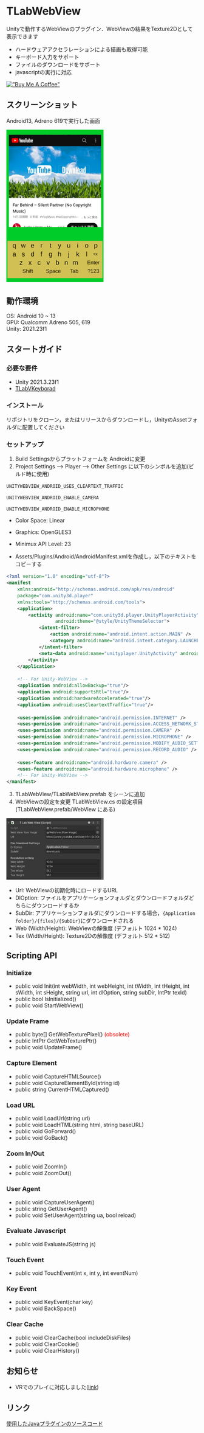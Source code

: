 # TLabWebView  

Unityで動作するWebViewのプラグイン．WebViewの結果をTexture2Dとして表示できます  
- ハードウェアアクセラレーションによる描画も取得可能  
- キーボード入力をサポート  
- ファイルのダウンロードをサポート  
- javascriptの実行に対応  

[!["Buy Me A Coffee"](https://www.buymeacoffee.com/assets/img/custom_images/orange_img.png)](https://www.buymeacoffee.com/tlabaltoh)

## スクリーンショット  
Android13, Adreno 619で実行した画面  


<img src="Media/tlab-webview.png" width="256">


## 動作環境
OS: Android 10 ~ 13  
GPU: Qualcomm Adreno 505, 619  
Unity: 2021.23f1  

## スタートガイド
### 必要な要件
- Unity 2021.3.23f1  
- [TLabVKeyborad](https://github.com/TLabAltoh/TLabVKeyborad)
### インストール
リポジトリをクローン，またはリリースからダウンロードし，UnityのAssetフォルダに配置してください
### セットアップ
1. Build Settingsからプラットフォームを Androidに変更  
2. Project Settings --> Player --> Other Settings に以下のシンボルを追加(ビルド時に使用)
```
UNITYWEBVIEW_ANDROID_USES_CLEARTEXT_TRAFFIC
```
```
UNITYWEBVIEW_ANDROID_ENABLE_CAMERA
```
```
UNITYWEBVIEW_ANDROID_ENABLE_MICROPHONE
```
- Color Space: Linear
- Graphics: OpenGLES3
- Minimux API Level: 23 
  
- Assets/Plugins/Android/AndroidManifest.xmlを作成し，以下のテキストをコピーする
```xml
<?xml version="1.0" encoding="utf-8"?>
<manifest
    xmlns:android="http://schemas.android.com/apk/res/android"
    package="com.unity3d.player"
    xmlns:tools="http://schemas.android.com/tools">
    <application>
        <activity android:name="com.unity3d.player.UnityPlayerActivity"
                  android:theme="@style/UnityThemeSelector">
            <intent-filter>
                <action android:name="android.intent.action.MAIN" />
                <category android:name="android.intent.category.LAUNCHER" />
            </intent-filter>
            <meta-data android:name="unityplayer.UnityActivity" android:value="true" />
        </activity>
    </application>

	<!-- For Unity-WebView -->
	<application android:allowBackup="true"/>
	<application android:supportsRtl="true"/>
	<application android:hardwareAccelerated="true"/>
	<application android:usesCleartextTraffic="true"/>
	
	<uses-permission android:name="android.permission.INTERNET" />
	<uses-permission android:name="android.permission.ACCESS_NETWORK_STATE"/>
	<uses-permission android:name="android.permission.CAMERA" />
	<uses-permission android:name="android.permission.MICROPHONE" />
	<uses-permission android:name="android.permission.MODIFY_AUDIO_SETTINGS" />
	<uses-permission android:name="android.permission.RECORD_AUDIO" />
	
	<uses-feature android:name="android.hardware.camera" />
	<uses-feature android:name="android.hardware.microphone" />
	<!-- For Unity-WebView -->
</manifest>
```
3. TLabWebView/TLabWebView.prefab をシーンに追加
4. WebViewの設定を変更
TLabWebView.cs の設定項目(TLabWebView.prefab/WebView にある)  

<img src="Media/tlab-webview-settings.png" width="256">  

- Url: WebViewの初期化時にロードするURL  
- DlOption: ファイルをアプリケーションフォルダとダウンロードフォルダどちらにダウンロードするか  
- SubDir: アプリケーションフォルダにダウンロードする場合，```{Application folder}/{files}/{SubDir}```にダウンロードされる  
- Web (Width/Height): WebViewの解像度 (デフォルト 1024 * 1024)  
- Tex (Width/Height): Texture2Dの解像度 (デフォルト 512 * 512)  

## Scripting API
### Initialize
- public void Init(int webWidth, int webHeight, int tWidth, int tHeight, int sWidth, int sHeight, string url, int dlOption, string subDir, IntPtr texId)
- public bool IsInitialized()
- public void StartWebView()
### Update Frame
- public byte[] GetWebTexturePixel() <span style="color: red; ">(obsolete)</span>
- public IntPtr GetWebTexturePtr()
- public void UpdateFrame()
### Capture Element
- public void CaptureHTMLSource()
- public void CaptureElementById(string id)
- public string CurrentHTMLCaptured()
### Load URL
- public void LoadUrl(string url)
- public void LoadHTML(string html, string baseURL)
- public void GoForward()
- public void GoBack()
### Zoom In/Out
- public void ZoomIn()
- public void ZoomOut()
### User Agent
- public void CaptureUserAgent()
- public string GetUserAgent()
- public void SetUserAgent(string ua, bool reload)
### Evaluate Javascript
- public void EvaluateJS(string js)
### Touch Event
- public void TouchEvent(int x, int y, int eventNum)
### Key Event
- public void KeyEvent(char key)
- public void BackSpace()
### Clear Cache
- public void ClearCache(bool includeDiskFiles)
- public void ClearCookie()
- public void ClearHistory()

## お知らせ
- VRでのプレイに対応しました([link](https://github.com/TLabAltoh/TLabWebViewVR))

## リンク
[使用したJavaプラグインのソースコード](https://github.com/TLabAltoh/TLabWebViewPlugin)
